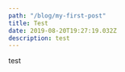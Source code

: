 ```yaml
---
path: "/blog/my-first-post"
title: Test
date: 2019-08-20T19:27:19.032Z
description: test
---
```

test
